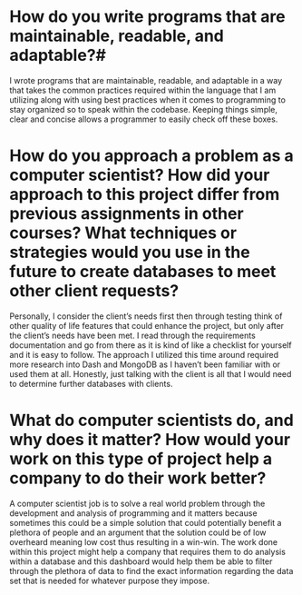 # How do you write programs that are maintainable, readable, and adaptable?#
I wrote programs that are maintainable, readable, and adaptable in a way that takes the common practices required within the language that I am utilizing along with using best practices when it comes to programming to stay organized so to speak within the codebase. Keeping things simple, clear and concise allows a programmer to easily check off these boxes.

# How do you approach a problem as a computer scientist? How did your approach to this project differ from previous assignments in other courses? What techniques or strategies would you use in the future to create databases to meet other client requests?
Personally, I consider the client’s needs first then through testing think of other quality of life features that could enhance the project, but only after the client’s needs have been met. I read through the requirements documentation and go from there as it is kind of like a checklist for yourself and it is easy to follow. The approach I utilized this time around required more research into Dash and MongoDB as I haven’t been familiar with or used them at all. Honestly, just talking with the client is all that I would need to determine further databases with clients.

# What do computer scientists do, and why does it matter? How would your work on this type of project help a company to do their work better?
A computer scientist job is to solve a real world problem through the development and analysis of programming and it matters because sometimes this could be a simple solution that could potentially benefit a plethora of people and an argument that the solution could be of low overheard meaning low cost thus resulting in a win-win. The work done within this project might help a company that requires them to do analysis within a database and this dashboard would help them be able to filter through the plethora of data to find the exact information regarding the data set that is needed for whatever purpose they impose.

